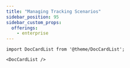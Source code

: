 ```yaml
---
title: "Managing Tracking Scenarios"
sidebar_position: 95
sidebar_custom_props:
  offerings:
    - enterprise
---
```


```mdx-code-block
import DocCardList from '@theme/DocCardList';

<DocCardList />
```